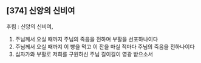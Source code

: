## [374] 신앙의 신비여

후렴 : 신앙의 신비여,   
1) 주님께서 오실 때까지 주님의 죽음을 전하며 부활을 선포하나이다  
2) 주님께서 오실 때까지 이 빵을 먹고 이 잔을 마실 적마다 주님의 죽음을 전하나이다  
3) 십자가와 부활로 저희를 구원하신 주님 길이길이 영광 받으소서

